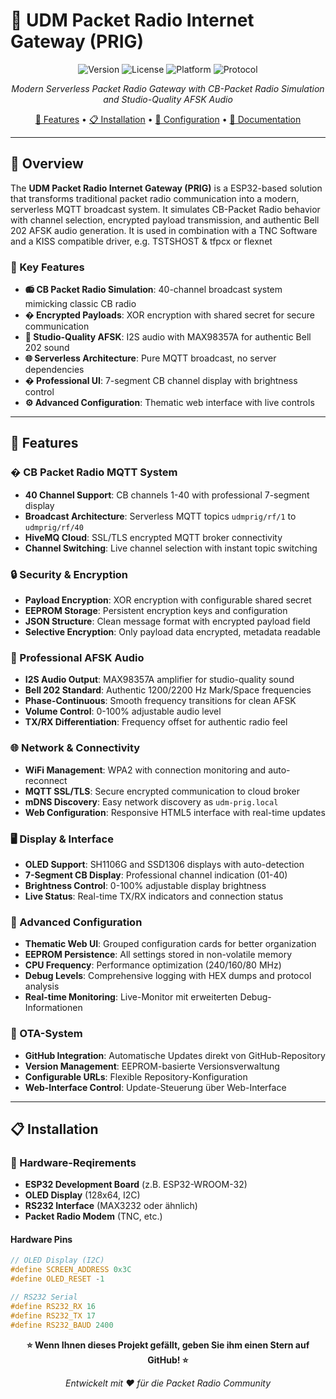 # 📡 UDM Packet Radio Internet Gateway (PRIG)

<div align="center">

![Version](https://img.shields.io/badge/version-2.1.3-blue.svg)
![License](https://img.shields.io/badge/license-MIT-green.svg)
![Platform](https://img.shields.io/badge/platform-ESP32-red.svg)
![Protocol](https://img.shields.io/badge/protocol-MQTT%20%7C%20AFSK%20%7C%20KISS-orange.svg)

*Modern Serverless Packet Radio Gateway with CB-Packet Radio Simulation and Studio-Quality AFSK Audio*

[🚀 Features](#-features) • [📋 Installation](#-installation) • [🔧 Configuration](#-configuration) • [📖 Documentation](#-documentation)

</div>

---

## 🎯 Overview

The **UDM Packet Radio Internet Gateway (PRIG)** is a ESP32-based solution that transforms traditional packet radio communication into a modern, serverless MQTT broadcast system. It simulates CB-Packet Radio behavior with channel selection, encrypted payload transmission, and authentic Bell 202 AFSK audio generation. It is used in combination with a TNC Software and a KISS compatible driver, e.g. TSTSHOST & tfpcx or flexnet

### 🌟 Key Features

- **📻 CB Packet Radio Simulation**: 40-channel broadcast system mimicking classic CB radio
- **� Encrypted Payloads**: XOR encryption with shared secret for secure communication
- **🎵 Studio-Quality AFSK**: I2S audio with MAX98357A for authentic Bell 202 sound
- **🌐 Serverless Architecture**: Pure MQTT broadcast, no server dependencies
- **� Professional UI**: 7-segment CB channel display with brightness control
- **⚙️ Advanced Configuration**: Thematic web interface with live controls

---

## 🚀 Features

### � CB Packet Radio MQTT System
- **40 Channel Support**: CB channels 1-40 with professional 7-segment display
- **Broadcast Architecture**: Serverless MQTT topics `udmprig/rf/1` to `udmprig/rf/40`
- **HiveMQ Cloud**: SSL/TLS encrypted MQTT broker connectivity
- **Channel Switching**: Live channel selection with instant topic switching

### 🔒 Security & Encryption
- **Payload Encryption**: XOR encryption with configurable shared secret
- **EEPROM Storage**: Persistent encryption keys and configuration
- **JSON Structure**: Clean message format with encrypted payload field
- **Selective Encryption**: Only payload data encrypted, metadata readable

### 🎵 Professional AFSK Audio
- **I2S Audio Output**: MAX98357A amplifier for studio-quality sound
- **Bell 202 Standard**: Authentic 1200/2200 Hz Mark/Space frequencies
- **Phase-Continuous**: Smooth frequency transitions for clean AFSK
- **Volume Control**: 0-100% adjustable audio level
- **TX/RX Differentiation**: Frequency offset for authentic radio feel

### 🌐 Network & Connectivity
- **WiFi Management**: WPA2 with connection monitoring and auto-reconnect
- **MQTT SSL/TLS**: Secure encrypted communication to cloud broker
- **mDNS Discovery**: Easy network discovery as `udm-prig.local`
- **Web Configuration**: Responsive HTML5 interface with real-time updates

### 🖥️ Display & Interface
- **OLED Support**: SH1106G and SSD1306 displays with auto-detection
- **7-Segment CB Display**: Professional channel indication (01-40)
- **Brightness Control**: 0-100% adjustable display brightness
- **Live Status**: Real-time TX/RX indicators and connection status

### 🔧 Advanced Configuration
- **Thematic Web UI**: Grouped configuration cards for better organization
- **EEPROM Persistence**: All settings stored in non-volatile memory
- **CPU Frequency**: Performance optimization (240/160/80 MHz)
- **Debug Levels**: Comprehensive logging with HEX dumps and protocol analysis
- **Real-time Monitoring**: Live-Monitor mit erweiterten Debug-Informationen

### 🔄 OTA-System
- **GitHub Integration**: Automatische Updates direkt von GitHub-Repository
- **Version Management**: EEPROM-basierte Versionsverwaltung
- **Configurable URLs**: Flexible Repository-Konfiguration
- **Web-Interface Control**: Update-Steuerung über Web-Interface

---

## 📋 Installation

### 🔌 Hardware-Reqirements

- **ESP32 Development Board** (z.B. ESP32-WROOM-32)
- **OLED Display** (128x64, I2C)
- **RS232 Interface** (MAX3232 oder ähnlich)
- **Packet Radio Modem** (TNC, etc.)


#### Hardware Pins
```cpp
// OLED Display (I2C)
#define SCREEN_ADDRESS 0x3C
#define OLED_RESET -1

// RS232 Serial
#define RS232_RX 16
#define RS232_TX 17
#define RS232_BAUD 2400
```


<div align="center">

**⭐ Wenn Ihnen dieses Projekt gefällt, geben Sie ihm einen Stern auf GitHub! ⭐**

*Entwickelt mit ❤️ für die Packet Radio Community*

</div>
